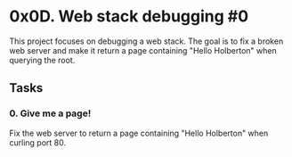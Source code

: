 # 0x0D. Web stack debugging #0

This project focuses on debugging a web stack. The goal is to fix a broken web server and make it return a page containing "Hello Holberton" when querying the root.

## Tasks

### 0. Give me a page!

Fix the web server to return a page containing "Hello Holberton" when curling port 80.

